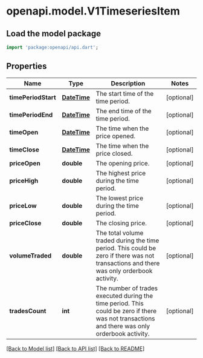# openapi.model.V1TimeseriesItem

## Load the model package
```dart
import 'package:openapi/api.dart';
```

## Properties
Name | Type | Description | Notes
------------ | ------------- | ------------- | -------------
**timePeriodStart** | [**DateTime**](DateTime.md) | The start time of the time period. | [optional] 
**timePeriodEnd** | [**DateTime**](DateTime.md) | The end time of the time period. | [optional] 
**timeOpen** | [**DateTime**](DateTime.md) | The time when the price opened. | [optional] 
**timeClose** | [**DateTime**](DateTime.md) | The time when the price closed. | [optional] 
**priceOpen** | **double** | The opening price. | [optional] 
**priceHigh** | **double** | The highest price during the time period. | [optional] 
**priceLow** | **double** | The lowest price during the time period. | [optional] 
**priceClose** | **double** | The closing price. | [optional] 
**volumeTraded** | **double** | The total volume traded during the time period. This could be zero if there was not transactions and there was only orderbook activity. | [optional] 
**tradesCount** | **int** | The number of trades executed during the time period. This could be zero if there was not transactions and there was only orderbook activity. | [optional] 

[[Back to Model list]](../README.md#documentation-for-models) [[Back to API list]](../README.md#documentation-for-api-endpoints) [[Back to README]](../README.md)



